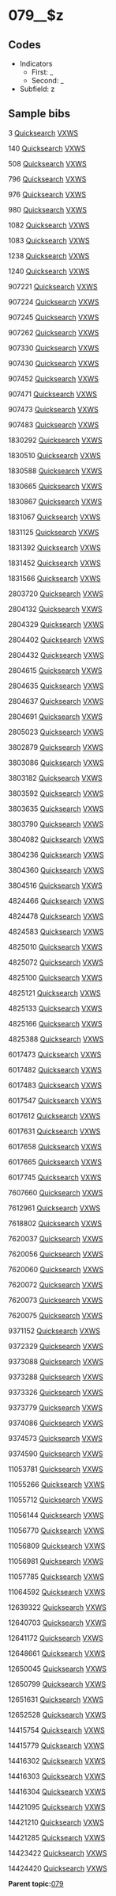 # 079\_\_$z

## Codes

-   Indicators
    -   First: \_
    -   Second: \_
-   Subfield: z

## Sample bibs

3 [Quicksearch](https://search.library.yale.edu/catalog/3) [VXWS](http://prodorbis.library.yale.edu:7014/vxws/GetHoldingsService?bibId=3)

140 [Quicksearch](https://search.library.yale.edu/catalog/140) [VXWS](http://prodorbis.library.yale.edu:7014/vxws/GetHoldingsService?bibId=140)

508 [Quicksearch](https://search.library.yale.edu/catalog/508) [VXWS](http://prodorbis.library.yale.edu:7014/vxws/GetHoldingsService?bibId=508)

796 [Quicksearch](https://search.library.yale.edu/catalog/796) [VXWS](http://prodorbis.library.yale.edu:7014/vxws/GetHoldingsService?bibId=796)

976 [Quicksearch](https://search.library.yale.edu/catalog/976) [VXWS](http://prodorbis.library.yale.edu:7014/vxws/GetHoldingsService?bibId=976)

980 [Quicksearch](https://search.library.yale.edu/catalog/980) [VXWS](http://prodorbis.library.yale.edu:7014/vxws/GetHoldingsService?bibId=980)

1082 [Quicksearch](https://search.library.yale.edu/catalog/1082) [VXWS](http://prodorbis.library.yale.edu:7014/vxws/GetHoldingsService?bibId=1082)

1083 [Quicksearch](https://search.library.yale.edu/catalog/1083) [VXWS](http://prodorbis.library.yale.edu:7014/vxws/GetHoldingsService?bibId=1083)

1238 [Quicksearch](https://search.library.yale.edu/catalog/1238) [VXWS](http://prodorbis.library.yale.edu:7014/vxws/GetHoldingsService?bibId=1238)

1240 [Quicksearch](https://search.library.yale.edu/catalog/1240) [VXWS](http://prodorbis.library.yale.edu:7014/vxws/GetHoldingsService?bibId=1240)

907221 [Quicksearch](https://search.library.yale.edu/catalog/907221) [VXWS](http://prodorbis.library.yale.edu:7014/vxws/GetHoldingsService?bibId=907221)

907224 [Quicksearch](https://search.library.yale.edu/catalog/907224) [VXWS](http://prodorbis.library.yale.edu:7014/vxws/GetHoldingsService?bibId=907224)

907245 [Quicksearch](https://search.library.yale.edu/catalog/907245) [VXWS](http://prodorbis.library.yale.edu:7014/vxws/GetHoldingsService?bibId=907245)

907262 [Quicksearch](https://search.library.yale.edu/catalog/907262) [VXWS](http://prodorbis.library.yale.edu:7014/vxws/GetHoldingsService?bibId=907262)

907330 [Quicksearch](https://search.library.yale.edu/catalog/907330) [VXWS](http://prodorbis.library.yale.edu:7014/vxws/GetHoldingsService?bibId=907330)

907430 [Quicksearch](https://search.library.yale.edu/catalog/907430) [VXWS](http://prodorbis.library.yale.edu:7014/vxws/GetHoldingsService?bibId=907430)

907452 [Quicksearch](https://search.library.yale.edu/catalog/907452) [VXWS](http://prodorbis.library.yale.edu:7014/vxws/GetHoldingsService?bibId=907452)

907471 [Quicksearch](https://search.library.yale.edu/catalog/907471) [VXWS](http://prodorbis.library.yale.edu:7014/vxws/GetHoldingsService?bibId=907471)

907473 [Quicksearch](https://search.library.yale.edu/catalog/907473) [VXWS](http://prodorbis.library.yale.edu:7014/vxws/GetHoldingsService?bibId=907473)

907483 [Quicksearch](https://search.library.yale.edu/catalog/907483) [VXWS](http://prodorbis.library.yale.edu:7014/vxws/GetHoldingsService?bibId=907483)

1830292 [Quicksearch](https://search.library.yale.edu/catalog/1830292) [VXWS](http://prodorbis.library.yale.edu:7014/vxws/GetHoldingsService?bibId=1830292)

1830510 [Quicksearch](https://search.library.yale.edu/catalog/1830510) [VXWS](http://prodorbis.library.yale.edu:7014/vxws/GetHoldingsService?bibId=1830510)

1830588 [Quicksearch](https://search.library.yale.edu/catalog/1830588) [VXWS](http://prodorbis.library.yale.edu:7014/vxws/GetHoldingsService?bibId=1830588)

1830665 [Quicksearch](https://search.library.yale.edu/catalog/1830665) [VXWS](http://prodorbis.library.yale.edu:7014/vxws/GetHoldingsService?bibId=1830665)

1830867 [Quicksearch](https://search.library.yale.edu/catalog/1830867) [VXWS](http://prodorbis.library.yale.edu:7014/vxws/GetHoldingsService?bibId=1830867)

1831067 [Quicksearch](https://search.library.yale.edu/catalog/1831067) [VXWS](http://prodorbis.library.yale.edu:7014/vxws/GetHoldingsService?bibId=1831067)

1831125 [Quicksearch](https://search.library.yale.edu/catalog/1831125) [VXWS](http://prodorbis.library.yale.edu:7014/vxws/GetHoldingsService?bibId=1831125)

1831392 [Quicksearch](https://search.library.yale.edu/catalog/1831392) [VXWS](http://prodorbis.library.yale.edu:7014/vxws/GetHoldingsService?bibId=1831392)

1831452 [Quicksearch](https://search.library.yale.edu/catalog/1831452) [VXWS](http://prodorbis.library.yale.edu:7014/vxws/GetHoldingsService?bibId=1831452)

1831566 [Quicksearch](https://search.library.yale.edu/catalog/1831566) [VXWS](http://prodorbis.library.yale.edu:7014/vxws/GetHoldingsService?bibId=1831566)

2803720 [Quicksearch](https://search.library.yale.edu/catalog/2803720) [VXWS](http://prodorbis.library.yale.edu:7014/vxws/GetHoldingsService?bibId=2803720)

2804132 [Quicksearch](https://search.library.yale.edu/catalog/2804132) [VXWS](http://prodorbis.library.yale.edu:7014/vxws/GetHoldingsService?bibId=2804132)

2804329 [Quicksearch](https://search.library.yale.edu/catalog/2804329) [VXWS](http://prodorbis.library.yale.edu:7014/vxws/GetHoldingsService?bibId=2804329)

2804402 [Quicksearch](https://search.library.yale.edu/catalog/2804402) [VXWS](http://prodorbis.library.yale.edu:7014/vxws/GetHoldingsService?bibId=2804402)

2804432 [Quicksearch](https://search.library.yale.edu/catalog/2804432) [VXWS](http://prodorbis.library.yale.edu:7014/vxws/GetHoldingsService?bibId=2804432)

2804615 [Quicksearch](https://search.library.yale.edu/catalog/2804615) [VXWS](http://prodorbis.library.yale.edu:7014/vxws/GetHoldingsService?bibId=2804615)

2804635 [Quicksearch](https://search.library.yale.edu/catalog/2804635) [VXWS](http://prodorbis.library.yale.edu:7014/vxws/GetHoldingsService?bibId=2804635)

2804637 [Quicksearch](https://search.library.yale.edu/catalog/2804637) [VXWS](http://prodorbis.library.yale.edu:7014/vxws/GetHoldingsService?bibId=2804637)

2804691 [Quicksearch](https://search.library.yale.edu/catalog/2804691) [VXWS](http://prodorbis.library.yale.edu:7014/vxws/GetHoldingsService?bibId=2804691)

2805023 [Quicksearch](https://search.library.yale.edu/catalog/2805023) [VXWS](http://prodorbis.library.yale.edu:7014/vxws/GetHoldingsService?bibId=2805023)

3802879 [Quicksearch](https://search.library.yale.edu/catalog/3802879) [VXWS](http://prodorbis.library.yale.edu:7014/vxws/GetHoldingsService?bibId=3802879)

3803086 [Quicksearch](https://search.library.yale.edu/catalog/3803086) [VXWS](http://prodorbis.library.yale.edu:7014/vxws/GetHoldingsService?bibId=3803086)

3803182 [Quicksearch](https://search.library.yale.edu/catalog/3803182) [VXWS](http://prodorbis.library.yale.edu:7014/vxws/GetHoldingsService?bibId=3803182)

3803592 [Quicksearch](https://search.library.yale.edu/catalog/3803592) [VXWS](http://prodorbis.library.yale.edu:7014/vxws/GetHoldingsService?bibId=3803592)

3803635 [Quicksearch](https://search.library.yale.edu/catalog/3803635) [VXWS](http://prodorbis.library.yale.edu:7014/vxws/GetHoldingsService?bibId=3803635)

3803790 [Quicksearch](https://search.library.yale.edu/catalog/3803790) [VXWS](http://prodorbis.library.yale.edu:7014/vxws/GetHoldingsService?bibId=3803790)

3804082 [Quicksearch](https://search.library.yale.edu/catalog/3804082) [VXWS](http://prodorbis.library.yale.edu:7014/vxws/GetHoldingsService?bibId=3804082)

3804236 [Quicksearch](https://search.library.yale.edu/catalog/3804236) [VXWS](http://prodorbis.library.yale.edu:7014/vxws/GetHoldingsService?bibId=3804236)

3804360 [Quicksearch](https://search.library.yale.edu/catalog/3804360) [VXWS](http://prodorbis.library.yale.edu:7014/vxws/GetHoldingsService?bibId=3804360)

3804516 [Quicksearch](https://search.library.yale.edu/catalog/3804516) [VXWS](http://prodorbis.library.yale.edu:7014/vxws/GetHoldingsService?bibId=3804516)

4824466 [Quicksearch](https://search.library.yale.edu/catalog/4824466) [VXWS](http://prodorbis.library.yale.edu:7014/vxws/GetHoldingsService?bibId=4824466)

4824478 [Quicksearch](https://search.library.yale.edu/catalog/4824478) [VXWS](http://prodorbis.library.yale.edu:7014/vxws/GetHoldingsService?bibId=4824478)

4824583 [Quicksearch](https://search.library.yale.edu/catalog/4824583) [VXWS](http://prodorbis.library.yale.edu:7014/vxws/GetHoldingsService?bibId=4824583)

4825010 [Quicksearch](https://search.library.yale.edu/catalog/4825010) [VXWS](http://prodorbis.library.yale.edu:7014/vxws/GetHoldingsService?bibId=4825010)

4825072 [Quicksearch](https://search.library.yale.edu/catalog/4825072) [VXWS](http://prodorbis.library.yale.edu:7014/vxws/GetHoldingsService?bibId=4825072)

4825100 [Quicksearch](https://search.library.yale.edu/catalog/4825100) [VXWS](http://prodorbis.library.yale.edu:7014/vxws/GetHoldingsService?bibId=4825100)

4825121 [Quicksearch](https://search.library.yale.edu/catalog/4825121) [VXWS](http://prodorbis.library.yale.edu:7014/vxws/GetHoldingsService?bibId=4825121)

4825133 [Quicksearch](https://search.library.yale.edu/catalog/4825133) [VXWS](http://prodorbis.library.yale.edu:7014/vxws/GetHoldingsService?bibId=4825133)

4825166 [Quicksearch](https://search.library.yale.edu/catalog/4825166) [VXWS](http://prodorbis.library.yale.edu:7014/vxws/GetHoldingsService?bibId=4825166)

4825388 [Quicksearch](https://search.library.yale.edu/catalog/4825388) [VXWS](http://prodorbis.library.yale.edu:7014/vxws/GetHoldingsService?bibId=4825388)

6017473 [Quicksearch](https://search.library.yale.edu/catalog/6017473) [VXWS](http://prodorbis.library.yale.edu:7014/vxws/GetHoldingsService?bibId=6017473)

6017482 [Quicksearch](https://search.library.yale.edu/catalog/6017482) [VXWS](http://prodorbis.library.yale.edu:7014/vxws/GetHoldingsService?bibId=6017482)

6017483 [Quicksearch](https://search.library.yale.edu/catalog/6017483) [VXWS](http://prodorbis.library.yale.edu:7014/vxws/GetHoldingsService?bibId=6017483)

6017547 [Quicksearch](https://search.library.yale.edu/catalog/6017547) [VXWS](http://prodorbis.library.yale.edu:7014/vxws/GetHoldingsService?bibId=6017547)

6017612 [Quicksearch](https://search.library.yale.edu/catalog/6017612) [VXWS](http://prodorbis.library.yale.edu:7014/vxws/GetHoldingsService?bibId=6017612)

6017631 [Quicksearch](https://search.library.yale.edu/catalog/6017631) [VXWS](http://prodorbis.library.yale.edu:7014/vxws/GetHoldingsService?bibId=6017631)

6017658 [Quicksearch](https://search.library.yale.edu/catalog/6017658) [VXWS](http://prodorbis.library.yale.edu:7014/vxws/GetHoldingsService?bibId=6017658)

6017665 [Quicksearch](https://search.library.yale.edu/catalog/6017665) [VXWS](http://prodorbis.library.yale.edu:7014/vxws/GetHoldingsService?bibId=6017665)

6017745 [Quicksearch](https://search.library.yale.edu/catalog/6017745) [VXWS](http://prodorbis.library.yale.edu:7014/vxws/GetHoldingsService?bibId=6017745)

7607660 [Quicksearch](https://search.library.yale.edu/catalog/7607660) [VXWS](http://prodorbis.library.yale.edu:7014/vxws/GetHoldingsService?bibId=7607660)

7612961 [Quicksearch](https://search.library.yale.edu/catalog/7612961) [VXWS](http://prodorbis.library.yale.edu:7014/vxws/GetHoldingsService?bibId=7612961)

7618802 [Quicksearch](https://search.library.yale.edu/catalog/7618802) [VXWS](http://prodorbis.library.yale.edu:7014/vxws/GetHoldingsService?bibId=7618802)

7620037 [Quicksearch](https://search.library.yale.edu/catalog/7620037) [VXWS](http://prodorbis.library.yale.edu:7014/vxws/GetHoldingsService?bibId=7620037)

7620056 [Quicksearch](https://search.library.yale.edu/catalog/7620056) [VXWS](http://prodorbis.library.yale.edu:7014/vxws/GetHoldingsService?bibId=7620056)

7620060 [Quicksearch](https://search.library.yale.edu/catalog/7620060) [VXWS](http://prodorbis.library.yale.edu:7014/vxws/GetHoldingsService?bibId=7620060)

7620072 [Quicksearch](https://search.library.yale.edu/catalog/7620072) [VXWS](http://prodorbis.library.yale.edu:7014/vxws/GetHoldingsService?bibId=7620072)

7620073 [Quicksearch](https://search.library.yale.edu/catalog/7620073) [VXWS](http://prodorbis.library.yale.edu:7014/vxws/GetHoldingsService?bibId=7620073)

7620075 [Quicksearch](https://search.library.yale.edu/catalog/7620075) [VXWS](http://prodorbis.library.yale.edu:7014/vxws/GetHoldingsService?bibId=7620075)

9371152 [Quicksearch](https://search.library.yale.edu/catalog/9371152) [VXWS](http://prodorbis.library.yale.edu:7014/vxws/GetHoldingsService?bibId=9371152)

9372329 [Quicksearch](https://search.library.yale.edu/catalog/9372329) [VXWS](http://prodorbis.library.yale.edu:7014/vxws/GetHoldingsService?bibId=9372329)

9373088 [Quicksearch](https://search.library.yale.edu/catalog/9373088) [VXWS](http://prodorbis.library.yale.edu:7014/vxws/GetHoldingsService?bibId=9373088)

9373288 [Quicksearch](https://search.library.yale.edu/catalog/9373288) [VXWS](http://prodorbis.library.yale.edu:7014/vxws/GetHoldingsService?bibId=9373288)

9373326 [Quicksearch](https://search.library.yale.edu/catalog/9373326) [VXWS](http://prodorbis.library.yale.edu:7014/vxws/GetHoldingsService?bibId=9373326)

9373779 [Quicksearch](https://search.library.yale.edu/catalog/9373779) [VXWS](http://prodorbis.library.yale.edu:7014/vxws/GetHoldingsService?bibId=9373779)

9374086 [Quicksearch](https://search.library.yale.edu/catalog/9374086) [VXWS](http://prodorbis.library.yale.edu:7014/vxws/GetHoldingsService?bibId=9374086)

9374573 [Quicksearch](https://search.library.yale.edu/catalog/9374573) [VXWS](http://prodorbis.library.yale.edu:7014/vxws/GetHoldingsService?bibId=9374573)

9374590 [Quicksearch](https://search.library.yale.edu/catalog/9374590) [VXWS](http://prodorbis.library.yale.edu:7014/vxws/GetHoldingsService?bibId=9374590)

11053781 [Quicksearch](https://search.library.yale.edu/catalog/11053781) [VXWS](http://prodorbis.library.yale.edu:7014/vxws/GetHoldingsService?bibId=11053781)

11055266 [Quicksearch](https://search.library.yale.edu/catalog/11055266) [VXWS](http://prodorbis.library.yale.edu:7014/vxws/GetHoldingsService?bibId=11055266)

11055712 [Quicksearch](https://search.library.yale.edu/catalog/11055712) [VXWS](http://prodorbis.library.yale.edu:7014/vxws/GetHoldingsService?bibId=11055712)

11056144 [Quicksearch](https://search.library.yale.edu/catalog/11056144) [VXWS](http://prodorbis.library.yale.edu:7014/vxws/GetHoldingsService?bibId=11056144)

11056770 [Quicksearch](https://search.library.yale.edu/catalog/11056770) [VXWS](http://prodorbis.library.yale.edu:7014/vxws/GetHoldingsService?bibId=11056770)

11056809 [Quicksearch](https://search.library.yale.edu/catalog/11056809) [VXWS](http://prodorbis.library.yale.edu:7014/vxws/GetHoldingsService?bibId=11056809)

11056981 [Quicksearch](https://search.library.yale.edu/catalog/11056981) [VXWS](http://prodorbis.library.yale.edu:7014/vxws/GetHoldingsService?bibId=11056981)

11057785 [Quicksearch](https://search.library.yale.edu/catalog/11057785) [VXWS](http://prodorbis.library.yale.edu:7014/vxws/GetHoldingsService?bibId=11057785)

11064592 [Quicksearch](https://search.library.yale.edu/catalog/11064592) [VXWS](http://prodorbis.library.yale.edu:7014/vxws/GetHoldingsService?bibId=11064592)

12639322 [Quicksearch](https://search.library.yale.edu/catalog/12639322) [VXWS](http://prodorbis.library.yale.edu:7014/vxws/GetHoldingsService?bibId=12639322)

12640703 [Quicksearch](https://search.library.yale.edu/catalog/12640703) [VXWS](http://prodorbis.library.yale.edu:7014/vxws/GetHoldingsService?bibId=12640703)

12641172 [Quicksearch](https://search.library.yale.edu/catalog/12641172) [VXWS](http://prodorbis.library.yale.edu:7014/vxws/GetHoldingsService?bibId=12641172)

12648661 [Quicksearch](https://search.library.yale.edu/catalog/12648661) [VXWS](http://prodorbis.library.yale.edu:7014/vxws/GetHoldingsService?bibId=12648661)

12650045 [Quicksearch](https://search.library.yale.edu/catalog/12650045) [VXWS](http://prodorbis.library.yale.edu:7014/vxws/GetHoldingsService?bibId=12650045)

12650799 [Quicksearch](https://search.library.yale.edu/catalog/12650799) [VXWS](http://prodorbis.library.yale.edu:7014/vxws/GetHoldingsService?bibId=12650799)

12651631 [Quicksearch](https://search.library.yale.edu/catalog/12651631) [VXWS](http://prodorbis.library.yale.edu:7014/vxws/GetHoldingsService?bibId=12651631)

12652528 [Quicksearch](https://search.library.yale.edu/catalog/12652528) [VXWS](http://prodorbis.library.yale.edu:7014/vxws/GetHoldingsService?bibId=12652528)

14415754 [Quicksearch](https://search.library.yale.edu/catalog/14415754) [VXWS](http://prodorbis.library.yale.edu:7014/vxws/GetHoldingsService?bibId=14415754)

14415779 [Quicksearch](https://search.library.yale.edu/catalog/14415779) [VXWS](http://prodorbis.library.yale.edu:7014/vxws/GetHoldingsService?bibId=14415779)

14416302 [Quicksearch](https://search.library.yale.edu/catalog/14416302) [VXWS](http://prodorbis.library.yale.edu:7014/vxws/GetHoldingsService?bibId=14416302)

14416303 [Quicksearch](https://search.library.yale.edu/catalog/14416303) [VXWS](http://prodorbis.library.yale.edu:7014/vxws/GetHoldingsService?bibId=14416303)

14416304 [Quicksearch](https://search.library.yale.edu/catalog/14416304) [VXWS](http://prodorbis.library.yale.edu:7014/vxws/GetHoldingsService?bibId=14416304)

14421095 [Quicksearch](https://search.library.yale.edu/catalog/14421095) [VXWS](http://prodorbis.library.yale.edu:7014/vxws/GetHoldingsService?bibId=14421095)

14421210 [Quicksearch](https://search.library.yale.edu/catalog/14421210) [VXWS](http://prodorbis.library.yale.edu:7014/vxws/GetHoldingsService?bibId=14421210)

14421285 [Quicksearch](https://search.library.yale.edu/catalog/14421285) [VXWS](http://prodorbis.library.yale.edu:7014/vxws/GetHoldingsService?bibId=14421285)

14423422 [Quicksearch](https://search.library.yale.edu/catalog/14423422) [VXWS](http://prodorbis.library.yale.edu:7014/vxws/GetHoldingsService?bibId=14423422)

14424420 [Quicksearch](https://search.library.yale.edu/catalog/14424420) [VXWS](http://prodorbis.library.yale.edu:7014/vxws/GetHoldingsService?bibId=14424420)

**Parent topic:**[079](../../tags/079/079.md)

